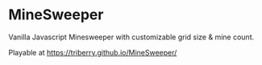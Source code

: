 # MineSweeper
Vanilla Javascript Minesweeper with customizable grid size &amp; mine count.

Playable at https://triberry.github.io/MineSweeper/
